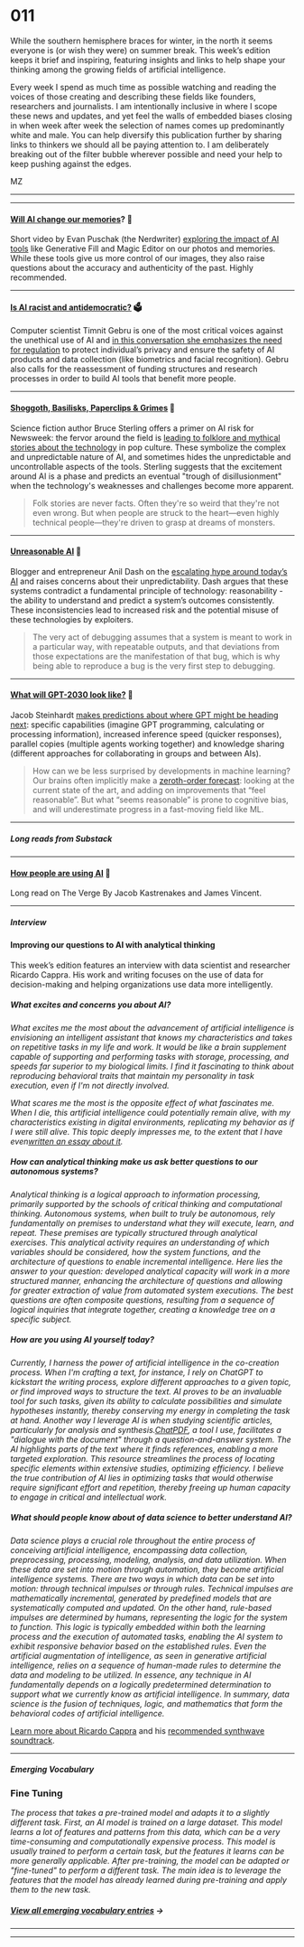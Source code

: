 # 011

While the southern hemisphere braces for winter, in the north it seems everyone is \(or wish they were\) on summer break. This week’s edition keeps it brief and inspiring, featuring insights and links to help shape your thinking among the growing fields of artificial intelligence.

Every week I spend as much time as possible watching and reading the voices of those creating and describing these fields like founders, researchers and journalists. I am intentionally inclusive in where I scope these news and updates, and yet feel the walls of embedded biases closing in when week after week the selection of names comes up predominantly white and male. You can help diversify this publication further by sharing links to thinkers we should all be paying attention to. I am deliberately breaking out of the filter bubble wherever possible and need your help to keep pushing against the edges.

MZ

* * *

* * *

#### [Will AI change our memories](https://youtube.com/watch?v=RP_-8gzd5NY)? 💭

Short video by Evan Puschak \(the Nerdwriter\) [exploring the impact of AI tools](https://youtube.com/watch?v=RP_-8gzd5NY) like Generative Fill and Magic Editor on our photos and memories. While these tools give us more control of our images, they also raise questions about the accuracy and authenticity of the past. Highly recommended.

* * *

#### [Is AI racist and antidemocratic?](https://www.youtube.com/watch?v=vUJVzIdRSnQ) 🗳️

Computer scientist Timnit Gebru is one of the most critical voices against the unethical use of AI and [in this conversation she emphasizes the need for regulation](https://www.youtube.com/watch?v=vUJVzIdRSnQ) to protect individual’s privacy and ensure the safety of AI products and data collection \(like biometrics and facial recognition\). Gebru also calls for the reassessment of funding structures and research processes in order to build AI tools that benefit more people.

* * *

#### [Shoggoth, Basilisks, Paperclips & Grimes](https://www.newsweek.com/2023/07/21/ai-scariest-beast-ever-created-says-sci-fi-writer-bruce-sterling-1809439.html) 📎

Science fiction author Bruce Sterling offers a primer on AI risk for Newsweek: the fervor around the field is [leading to folklore and mythical stories about the technology](https://www.newsweek.com/2023/07/21/ai-scariest-beast-ever-created-says-sci-fi-writer-bruce-sterling-1809439.html) in pop culture. These symbolize the complex and unpredictable nature of AI, and sometimes hides the unpredictable and uncontrollable aspects of the tools. Sterling suggests that the excitement around AI is a phase and predicts an eventual "trough of disillusionment" when the technology's weaknesses and challenges become more apparent.

> Folk stories are never facts. Often they're so weird that they're not even wrong. But when people are struck to the heart—even highly technical people—they're driven to grasp at dreams of monsters.

* * *

#### [Unreasonable AI](https://www.anildash.com/2023/06/08/ai-is-unreasonable/) 🧞

Blogger and entrepreneur Anil Dash on the [escalating hype around today’s AI](https://www.anildash.com/2023/06/08/ai-is-unreasonable/) and raises concerns about their unpredictability. Dash argues that these systems contradict a fundamental principle of technology: reasonability - the ability to understand and predict a system’s outcomes consistently. These inconsistencies lead to increased risk and the potential misuse of these technologies by exploiters.

> The very act of debugging assumes that a system is meant to work in a particular way, with repeatable outputs, and that deviations from those expectations are the manifestation of that bug, which is why being able to reproduce a bug is the very first step to debugging.

* * *

#### **[What will GPT-2030 look like?](https://bounded-regret.ghost.io/what-will-gpt-2030-look-like/)** 🔮

Jacob Steinhardt [makes predictions about where GPT might be heading next](https://bounded-regret.ghost.io/what-will-gpt-2030-look-like/): specific capabilities \(imagine GPT programming, calculating or processing information\), increased inference speed \(quicker responses\), parallel copies \(multiple agents working together\) and knowledge sharing \(different approaches for collaborating in groups and between AIs\).

> How can we be less surprised by developments in machine learning? Our brains often implicitly make a [zeroth-order forecast](https://forecasting.quarto.pub/book/zeroth-first.html?ref=bounded-regret.ghost.io): looking at the current state of the art, and adding on improvements that “feel reasonable”. But what “seems reasonable” is prone to cognitive bias, and will underestimate progress in a fast-moving field like ML.

* * *

##### Long reads from Substack

* * *

#### [How people are using AI](https://www.theverge.com/c/23753704/ai-chatgpt-data-survey-research) 👀

Long read on The Verge By Jacob Kastrenakes and James Vincent.

* * *

##### Interview

#### Improving our questions to AI with analytical thinking

This week’s edition features an interview with data scientist and researcher Ricardo Cappra. His work and writing focuses on the use of data for decision-making and helping organizations use data more intelligently.

##### What excites and concerns you about AI?

_What excites me the most about the advancement of artificial intelligence is envisioning an intelligent assistant that knows my characteristics and takes on repetitive tasks in my life and work. It would be like a brain supplement capable of supporting and performing tasks with storage, processing, and speeds far superior to my biological limits. I find it fascinating to think about reproducing behavioral traits that maintain my personality in task execution, even if I'm not directly involved._

_What scares me the most is the opposite effect of what fascinates me. When I die, this artificial intelligence could potentially remain alive, with my characteristics existing in digital environments, replicating my behavior as if I were still alive. This topic deeply impresses me, to the extent that I have even[written an essay about it](https://www.ricardocappra.com/philosophy-of-information/2023/1/2/metaidentity-and-the-end-of-death)._

##### How can analytical thinking make us ask better questions to our autonomous systems?

_Analytical thinking is a logical approach to information processing, primarily supported by the schools of critical thinking and computational thinking. Autonomous systems, when built to truly be autonomous, rely fundamentally on premises to understand what they will execute, learn, and repeat. These premises are typically structured through analytical exercises. This analytical activity requires an understanding of which variables should be considered, how the system functions, and the architecture of questions to enable incremental intelligence. Here lies the answer to your question: developed analytical capacity will work in a more structured manner, enhancing the architecture of questions and allowing for greater extraction of value from automated system executions. The best questions are often composite questions, resulting from a sequence of logical inquiries that integrate together, creating a knowledge tree on a specific subject._

##### How are you using AI yourself today?

_Currently, I harness the power of artificial intelligence in the co-creation process. When I'm crafting a text, for instance, I rely on ChatGPT to kickstart the writing process, explore different approaches to a given topic, or find improved ways to structure the text. AI proves to be an invaluable tool for such tasks, given its ability to calculate possibilities and simulate hypotheses instantly, thereby conserving my energy in completing the task at hand. Another way I leverage AI is when studying scientific articles, particularly for analysis and synthesis.[ChatPDF](http://chatpdf.com), a tool I use, facilitates a "dialogue with the document" through a question-and-answer system. The AI highlights parts of the text where it finds references, enabling a more targeted exploration. This resource streamlines the process of locating specific elements within extensive studies, optimizing efficiency. I believe the true contribution of AI lies in optimizing tasks that would otherwise require significant effort and repetition, thereby freeing up human capacity to engage in critical and intellectual work._

##### What should people know about of data science to better understand AI?

_Data science plays a crucial role throughout the entire process of conceiving artificial intelligence, encompassing data collection, preprocessing, processing, modeling, analysis, and data utilization. When these data are set into motion through automation, they become artificial intelligence systems. There are two ways in which data can be set into motion: through technical impulses or through rules. Technical impulses are mathematically incremental, generated by predefined models that are systematically computed and updated. On the other hand, rule-based impulses are determined by humans, representing the logic for the system to function. This logic is typically embedded within both the learning process and the execution of automated tasks, enabling the AI system to exhibit responsive behavior based on the established rules. Even the artificial augmentation of intelligence, as seen in generative artificial intelligence, relies on a sequence of human-made rules to determine the data and modeling to be utilized. In essence, any technique in AI fundamentally depends on a logically predetermined determination to support what we currently know as artificial intelligence. In summary, data science is the fusion of techniques, logic, and mathematics that form the behavioral codes of artificial intelligence._

[Learn more about Ricardo Cappra](https://www.ricardocappra.com/) and his [recommended synthwave soundtrack](https://open.spotify.com/playlist/3RmZaoHud2GSI1Wz5DGpKA?si=1dcf63158023475c).

* * *

##### Emerging Vocabulary

### **Fine Tuning**

_The process that takes a pre-trained model and adapts it to a slightly different task. First, an AI model is trained on a large dataset. This model learns a lot of features and patterns from this data, which can be a very time-consuming and computationally expensive process. This model is usually trained to perform a certain task, but the features it learns can be more generally applicable. After pre-training, the model can be adapted or "fine-tuned" to perform a different task. The main idea is to leverage the features that the model has already learned during pre-training and apply them to the new task._

##### [View all emerging vocabulary entries](https://newsletter.envisioning.io/p/emerging-vocabulary) **→**

* * *

* * *
